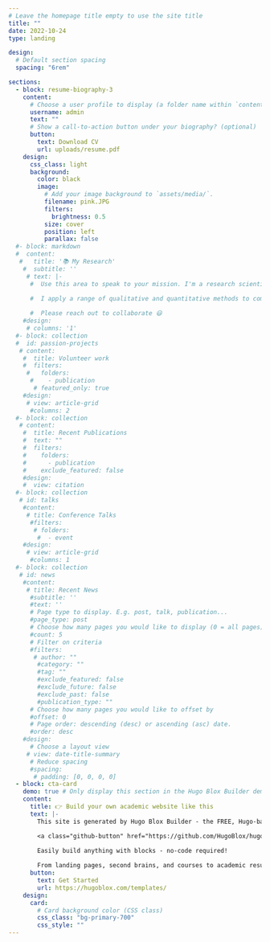 ```yaml
---
# Leave the homepage title empty to use the site title
title: ""
date: 2022-10-24
type: landing

design:
  # Default section spacing
  spacing: "6rem"

sections:
  - block: resume-biography-3
    content:
      # Choose a user profile to display (a folder name within `content/authors/`)
      username: admin
      text: ""
      # Show a call-to-action button under your biography? (optional)
      button:
        text: Download CV
        url: uploads/resume.pdf
    design:
      css_class: light
      background:
        color: black
        image:
          # Add your image background to `assets/media/`.
          filename: pink.JPG
          filters:
            brightness: 0.5
          size: cover
          position: left
          parallax: false
  #- block: markdown
  #  content:
   #   title: '📚 My Research'
    #  subtitle: ''
     # text: |-
      #  Use this area to speak to your mission. I'm a research scientist in the Moonshot team at DeepMind. I blog about machine learning, deep learning, and moonshots.

      #  I apply a range of qualitative and quantitative methods to comprehensively investigate the role of science and technology in the economy.
        
      #  Please reach out to collaborate 😃
    #design:
     # columns: '1'
  #- block: collection
  #  id: passion-projects
   # content:
    #  title: Volunteer work
    #  filters:
     #   folders:
      #    - publication
       # featured_only: true
    #design:
     # view: article-grid
      #columns: 2
  #- block: collection
   # content:
    #  title: Recent Publications
    #  text: ""
    #  filters:
    #    folders:
    #      - publication
    #    exclude_featured: false
    #design:
    #  view: citation
  #- block: collection
   # id: talks
    #content:
     # title: Conference Talks
      #filters:
       # folders:
        #  - event
    #design:
     # view: article-grid
      #columns: 1
  #- block: collection
   # id: news
    #content:
     # title: Recent News
      #subtitle: ''
      #text: ''
      # Page type to display. E.g. post, talk, publication...
      #page_type: post
      # Choose how many pages you would like to display (0 = all pages)
      #count: 5
      # Filter on criteria
      #filters:
       # author: ""
        #category: ""
        #tag: ""
        #exclude_featured: false
        #exclude_future: false
        #exclude_past: false
        #publication_type: ""
      # Choose how many pages you would like to offset by
      #offset: 0
      # Page order: descending (desc) or ascending (asc) date.
      #order: desc
    #design:
      # Choose a layout view
     # view: date-title-summary
      # Reduce spacing
      #spacing:
       # padding: [0, 0, 0, 0]
  - block: cta-card
    demo: true # Only display this section in the Hugo Blox Builder demo site
    content:
      title: 👉 Build your own academic website like this
      text: |-
        This site is generated by Hugo Blox Builder - the FREE, Hugo-based open source website builder trusted by 250,000+ academics like you.

        <a class="github-button" href="https://github.com/HugoBlox/hugo-blox-builder" data-color-scheme="no-preference: light; light: light; dark: dark;" data-icon="octicon-star" data-size="large" data-show-count="true" aria-label="Star HugoBlox/hugo-blox-builder on GitHub">Star</a>

        Easily build anything with blocks - no-code required!
        
        From landing pages, second brains, and courses to academic resumés, conferences, and tech blogs.
      button:
        text: Get Started
        url: https://hugoblox.com/templates/
    design:
      card:
        # Card background color (CSS class)
        css_class: "bg-primary-700"
        css_style: ""
---
```

